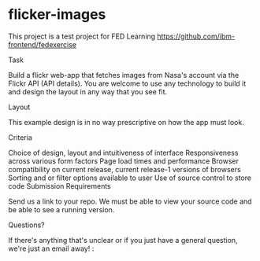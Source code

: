 # flicker-images
This project is a test project for FED Learning
https://github.com/ibm-frontend/fedexercise

Task

Build a flickr web-app that fetches images from Nasa's account via the Flickr API (API details). You are welcome to use any technology to build it and design the layout in any way that you see fit.

Layout

This example design is in no way prescriptive on how the app must look.

Criteria

Choice of design, layout and intuitiveness of interface
Responsiveness across various form factors
Page load times and performance
Browser compatibility on current release, current release-1 versions of browsers
Sorting and or filter options available to user
Use of source control to store code
Submission Requirements

Send us a link to your repo. We must be able to view your source code and be able to see a running version.

Questions?

If there's anything that's unclear or if you just have a general question, we're just an email away! :
